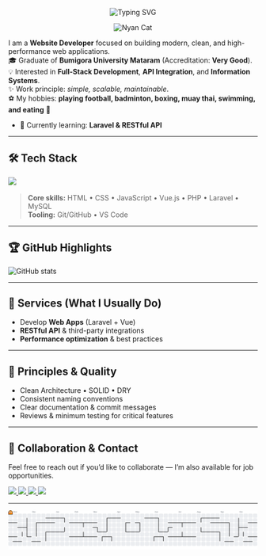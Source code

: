 <!-- Header & Banner -->
<p align="center">
  <img src="https://readme-typing-svg.demolab.com?font=Inter&weight=700&size=28&pause=1000&center=true&vCenter=true&width=800&lines=Hello%2C+Thank+You+For+Visiting+My+Profile;My+Name+Is+Ngurah" alt="Typing SVG" />
</p>
<p align="center">
  <img src="https://gist.githubusercontent.com/brudnak/aba00c9a1c92d226f68e8ad8ba1e0a40/raw/nyan-cat.gif" width="280" alt="Nyan Cat" />
</p>

I am a **Website Developer** focused on building modern, clean, and high-performance web applications.  
🎓 Graduate of **Bumigora University Mataram** (Accreditation: **Very Good**).  
💡 Interested in **Full-Stack Development**, **API Integration**, and **Information Systems**.  
✨ Work principle: *simple, scalable, maintainable*.  
⚽ My hobbies: **playing football, badminton, boxing, muay thai, swimming, and eating** 🍜

- 🌱 Currently learning: **Laravel & RESTful API**  

---

## 🛠️ Tech Stack
<p>
  <img src="https://skillicons.dev/icons?i=html,css,js,bootstrap,vue,php,laravel,git,mysql,vscode" />
</p>

> **Core skills:** HTML • CSS • JavaScript • Vue.js • PHP • Laravel • MySQL  
> **Tooling:** Git/GitHub • VS Code

---

## 🏆 GitHub Highlights
![GitHub stats](https://github-readme-stats.vercel.app/api?username=gstngurah&show_icons=true&theme=radical&cache_seconds=86400)

---

## 💼 Services (What I Usually Do)
- Develop **Web Apps** (Laravel + Vue)  
- **RESTful API** & third-party integrations   
- **Performance optimization** & best practices  

---

## 📐 Principles & Quality

- Clean Architecture • SOLID • DRY  
- Consistent naming conventions  
- Clear documentation & commit messages  
- Reviews & minimum testing for critical features  

---

## 🤝 Collaboration & Contact
Feel free to reach out if you’d like to collaborate — I’m also available for job opportunities.

<p>
  <a href="mailto:ngurah647@gmail.com">
    <img src="https://img.shields.io/badge/Gmail-D14836?style=for-the-badge&logo=gmail&logoColor=white" />
  </a>
  <a href="https://www.instagram.com/ngurah.27">
    <img src="https://img.shields.io/badge/Instagram-E4405F?style=for-the-badge&logo=instagram&logoColor=white" />
  </a>
  <a href="https://www.tiktok.com/@croissantcheez">
    <img src="https://img.shields.io/badge/TikTok-000000?style=for-the-badge&logo=tiktok&logoColor=white" />
  </a>
  <a href="https://www.linkedin.com/in/i-gusti-ngurah-putra-pratama-9bb41b2b0?utm_source=share_via&utm_content=profile&utm_medium=member_android">
    <img src="https://img.shields.io/badge/LinkedIn-0077B5?style=for-the-badge&logo=linkedin&logoColor=white" />
  </a>
</p>

---
<picture>
  <source media="(prefers-color-scheme: dark)" srcset="https://raw.githubusercontent.com/gstngurah/gstngurah/output/pacman-contribution-graph-dark.svg">
  <source media="(prefers-color-scheme: light)" srcset="https://raw.githubusercontent.com/gstngurah/gstngurah/output/pacman-contribution-graph.svg">
  <img alt="pacman contribution graph" src="https://raw.githubusercontent.com/gstngurah/gstngurah/output/pacman-contribution-graph.svg">
</picture>


